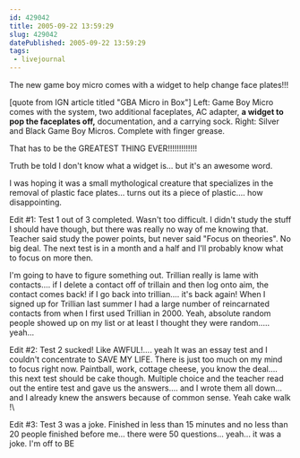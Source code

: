 ```yaml
---
id: 429042
title: 2005-09-22 13:59:29
slug: 429042
datePublished: 2005-09-22 13:59:29
tags:
 - livejournal
---
```


The new game boy micro comes with a widget to help change face plates!!!

[quote from IGN article titled "GBA Micro in Box"]
Left: Game Boy Micro comes with the system, two additional faceplates, AC adapter, **a widget to pop the faceplates off,** documentation, and a carrying sock. Right: Silver and Black Game Boy Micros. Complete with finger grease.

That has to be the GREATEST THING EVER!!!!!!!!!!!!!

Truth be told I don't know what a widget is... but it's an awesome word.

I was hoping it was a small mythological creature that specializes in the removal of plastic face plates... turns out its a piece of plastic.... how disappointing.

Edit #1:
Test 1 out of 3 completed. Wasn't too difficult. I didn't study the stuff I should have though, but there was really no way of me knowing that. Teacher said study the power points, but never said "Focus on theories". No big deal. The next test is in a month and a half and I'll probably know what to focus on more then.

I'm going to have to figure something out. Trillian really is lame with contacts.... if I delete a contact off of trillain and then log onto aim, the contact comes back! if I go back into trillian.... it's back again! When I signed up for Trillian last summer I had a large number of reincarnated contacts from when I first used Trillian in 2000. Yeah, absolute random people showed up on my list or at least I thought they were random..... yeah...

Edit #2:
Test 2 sucked! Like AWFUL!.... yeah It was an essay test and I couldn't concentrate to SAVE MY LIFE. There is just too much on my mind to focus right now. Paintball, work, cottage cheese, you know the deal.... this next test should be cake though. Multiple choice and the teacher read out the entire test and gave us the answers.... and I wrote them all down... and I already knew the answers because of common sense. Yeah cake walk !\

Edit #3:
Test 3 was a joke. Finished in less than 15 minutes and no less than 20 people finished before me... there were 50 questions... yeah... it was a joke. I'm off to BE
